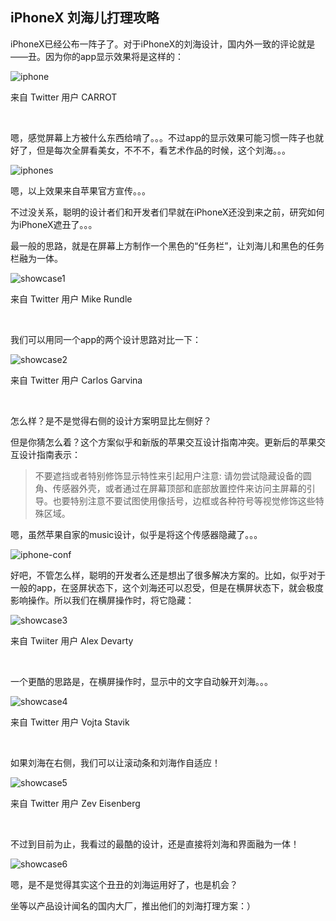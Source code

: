 ## iPhoneX 刘海儿打理攻略

iPhoneX已经公布一阵子了。对于iPhoneX的刘海设计，国内外一致的评论就是——丑。因为你的app显示效果将是这样的：

![iphone](iphone.png)

来自 Twitter 用户 CARROT

<br/>

嗯，感觉屏幕上方被什么东西给啃了。。。不过app的显示效果可能习惯一阵子也就好了，但是每次全屏看美女，不不不，看艺术作品的时候，这个刘海。。。

![iphones](iphones.png)

嗯，以上效果来自苹果官方宣传。。。

不过没关系，聪明的设计者们和开发者们早就在iPhoneX还没到来之前，研究如何为iPhoneX遮丑了。。。

最一般的思路，就是在屏幕上方制作一个黑色的“任务栏”，让刘海儿和黑色的任务栏融为一体。

![showcase1](showcase1.png)

来自 Twitter 用户 Mike Rundle

<br/>

我们可以用同一个app的两个设计思路对比一下：

![showcase2](showcase2.png)

来自 Twitter 用户 Carlos Garvina

<br/>

怎么样？是不是觉得右侧的设计方案明显比左侧好？

但是你猜怎么着？这个方案似乎和新版的苹果交互设计指南冲突。更新后的苹果交互设计指南表示：

> 不要遮挡或者特别修饰显示特性来引起用户注意: 请勿尝试隐藏设备的圆角、传感器外壳，或者通过在屏幕顶部和底部放置控件来访问主屏幕的引导。也要特别注意不要试图使用像括号，边框或各种符号等视觉修饰这些特殊区域。

嗯，虽然苹果自家的music设计，似乎是将这个传感器隐藏了。。。

![iphone-conf](iphone-conf.png)

好吧，不管怎么样，聪明的开发者么还是想出了很多解决方案的。比如，似乎对于一般的app，在竖屏状态下，这个刘海还可以忍受，但是在横屏状态下，就会极度影响操作。所以我们在横屏操作时，将它隐藏：

![showcase3](showcase3.gif)

来自 Twiiter 用户 Alex Devarty

<br/>

一个更酷的思路是，在横屏操作时，显示中的文字自动躲开刘海。。。

![showcase4](showcase4.gif)

来自 Twitter 用户 Vojta Stavik

<br/>

如果刘海在右侧，我们可以让滚动条和刘海作自适应！

![showcase5](showcase5.gif)

来自 Twitter 用户 Zev Eisenberg

<br/>

不过到目前为止，我看过的最酷的设计，还是直接将刘海和界面融为一体！

![showcase6](showcase6.gif)

嗯，是不是觉得其实这个丑丑的刘海运用好了，也是机会？

坐等以产品设计闻名的国内大厂，推出他们的刘海打理方案：）